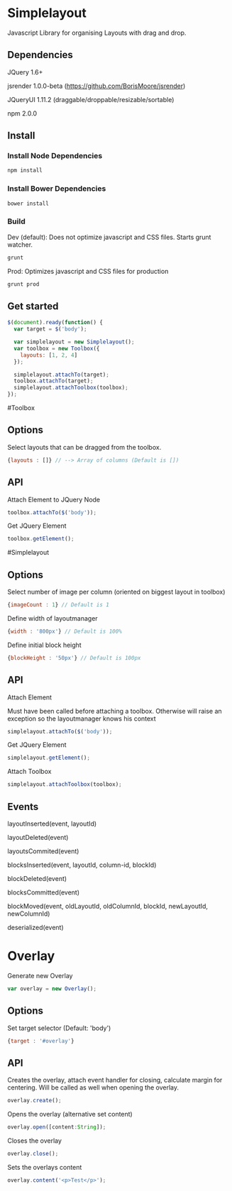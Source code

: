 # Simplelayout

Javascript Library for organising Layouts with drag and drop.

## Dependencies

JQuery 1.6+

jsrender 1.0.0-beta (https://github.com/BorisMoore/jsrender)

JQueryUI 1.11.2 (draggable/droppable/resizable/sortable)

npm 2.0.0

## Install

### Install Node Dependencies
```bash
npm install
```
### Install Bower Dependencies
```bash
bower install
```
### Build

Dev (default):
Does not optimize javascript and CSS files.
Starts grunt watcher.
```bash
grunt
```

Prod:
Optimizes javascript and CSS files for production
```bash
grunt prod
```
## Get started

```javascript
$(document).ready(function() {
  var target = $('body');

  var simplelayout = new Simplelayout();
  var toolbox = new Toolbox({
    layouts: [1, 2, 4]
  });

  simplelayout.attachTo(target);
  toolbox.attachTo(target);
  simplelayout.attachToolbox(toolbox);
});
```

#Toolbox

## Options

Select layouts that can be dragged from the toolbox.
```javascript
{layouts : []} // --> Array of columns (Default is [])
```

## API

Attach Element to JQuery Node
```javascript
toolbox.attachTo($('body'));
```

Get JQuery Element
```javascript
toolbox.getElement();
```

#Simplelayout

## Options

Select number of image per column (oriented on biggest layout in toolbox)
```javascript
{imageCount : 1} // Default is 1
```

Define width of layoutmanager
```javascript
{width : '800px'} // Default is 100%
```

Define initial block height
```javascript
{blockHeight : '50px'} // Default is 100px
```

## API

Attach Element

Must have been called before attaching a toolbox. Otherwise will raise an exception so the layoutmanager knows his context
```javascript
simplelayout.attachTo($('body'));
```

Get JQuery Element
```javascript
simplelayout.getElement();
```

Attach Toolbox
```javascript
simplelayout.attachToolbox(toolbox);
```

## Events

layoutInserted(event, layoutId)

layoutDeleted(event)

layoutsCommited(event)

blocksInserted(event, layoutId, column-id, blockId)

blockDeleted(event)

blocksCommitted(event)

blockMoved(event, oldLayoutId, oldColumnId, blockId, newLayoutId, newColumnId)

deserialized(event)

# Overlay

Generate new Overlay
```javascript
var overlay = new Overlay();
```

## Options

Set target selector (Default: 'body')
```javascript
{target : '#overlay'}
```

## API

Creates the overlay, attach event handler for closing, calculate margin for centering.
Will be called as well when opening the overlay.
```javascript
overlay.create();
```

Opens the overlay (alternative set content)
```javascript
overlay.open([content:String]);
```

Closes the overlay
```javascript
overlay.close();
```

Sets the overlays content
```javascript
overlay.content('<p>Test</p>');
```
